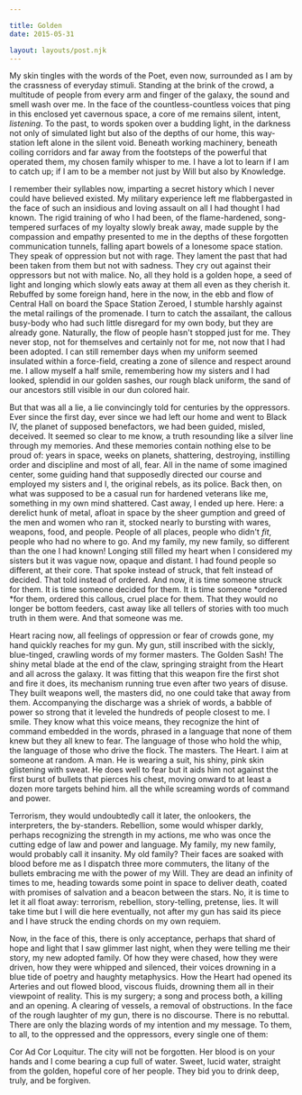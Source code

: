 ```yaml
---

title: Golden
date: 2015-05-31

layout: layouts/post.njk
---
```


My skin tingles with the words of the Poet, even now, surrounded as I am by the crassness of everyday stimuli. Standing at the brink of the crowd, a multitude of people from every arm and finger of the galaxy, the sound and smell wash over me. In the face of the countless-countless voices that ping in this enclosed yet cavernous space, a core of me remains silent, intent, *listening*. To the past, to words spoken over a budding light, in the darkness not only of simulated light but also of the depths of our home, this way-station left alone in the silent void. Beneath working machinery, beneath coiling corridors and far away from the footsteps of the powerful that operated them, my chosen family whisper to me. I have a lot to learn if I am to catch up; if I am to be a member not just by Will but also by Knowledge.

I remember their syllables now, imparting a secret history which I never could have believed existed. My military experience left me flabbergasted in the face of such an insidious and loving assault on all I had thought I had known. The rigid training of who I had been, of the flame-hardened, song-tempered surfaces of my loyalty slowly break away, made supple by the compassion and empathy presented to me in the depths of these forgotten communication tunnels, falling apart bowels of a lonesome space station. They speak of oppression but not with rage. They lament the past that had been taken from them but not with sadness. They cry out against their oppressors but not with malice. No, all they hold is a golden hope, a seed of light and longing which slowly eats away at them all even as they cherish it. Rebuffed by some foreign hand, here in the now, in the ebb and flow of Central Hall on board the Space Station Zeroed, I stumble harshly against the metal railings of the promenade. I turn to catch the assailant, the callous busy-body who had such little disregard for my own body, but they are already gone. Naturally, the flow of people hasn't stopped just for me. They never stop, not for themselves and certainly not for me, not now that I had been adopted. I can still remember days when my uniform seemed insulated within a force-field, creating a zone of silence and respect around me. I allow myself a half smile, remembering how my sisters and I had looked, splendid in our golden sashes, our rough black uniform, the sand of our ancestors still visible in our dun colored hair.

But that was all a lie, a lie convincingly told for centuries by the oppressors. Ever since the first day, ever since we had left our home and went to Black IV, the planet of supposed benefactors, we had been guided, misled, deceived. It seemed so clear to me know, a truth resounding like a silver line through my memories. And these memories contain nothing else to be proud of: years in space, weeks on planets, shattering, destroying, instilling order and discipline and most of all, fear. All in the name of some imagined center, some guiding hand that supposedly directed our course and employed my sisters and I, the original rebels, as its police. Back then, on what was supposed to be a casual run for hardened veterans like me, something in my own mind shattered. Cast away, I ended up here. Here: a derelict hunk of metal, afloat in space by the sheer gumption and greed of the men and women who ran it, stocked nearly to bursting with wares, weapons, food, and people. People of all places, people who didn't *fit*, people who had no where to go. And my family, my new family, so different than the one I had known! Longing still filled my heart when I considered my sisters but it was vague now, opaque and distant. I had found people so different, at their core. That spoke instead of struck, that felt instead of decided. That told instead of ordered. And now, it is time someone struck for them. It is time someone decided for them. It is time someone *ordered *for them, ordered this callous, cruel place for them. That they would no longer be bottom feeders, cast away like all tellers of stories with too much truth in them were. And that someone was me.

Heart racing now, all feelings of oppression or fear of crowds gone, my hand quickly reaches for my gun. My gun, still inscribed with the sickly, blue-tinged, crawling words of my former masters. The Golden Sash! The shiny metal blade at the end of the claw, springing straight from the Heart and all across the galaxy. It was fitting that this weapon fire the first shot and fire it does, its mechanism running true even after two years of disuse. They built weapons well, the masters did, no one could take that away from them. Accompanying the discharge was a shriek of words, a babble of power so strong that it leveled the hundreds of people closest to me. I smile. They know what this voice means, they recognize the hint of command embedded in the words, phrased in a language that none of them knew but they all knew to fear. The language of those who hold the whip, the language of those who drive the flock. The masters. The Heart. I aim at someone at random. A man. He is wearing a suit, his shiny, pink skin glistening with sweat. He does well to fear but it aids him not against the first burst of bullets that pierces his chest, moving onward to at least a dozen more targets behind him. all the while screaming words of command and power.

Terrorism, they would undoubtedly call it later, the onlookers, the interpreters, the by-standers. Rebellion, some would whisper darkly, perhaps recognizing the strength in my actions, me who was once the cutting edge of law and power and language. My family, my new family, would probably call it insanity. My old family? Their faces are soaked with blood before me as I dispatch three more commuters, the litany of the bullets embracing me with the power of my Will. They are dead an infinity of times to me, heading towards some point in space to deliver death, coated with promises of salvation and a beacon between the stars. No, it is time to let it all float away: terrorism, rebellion, story-telling, pretense, lies. It will take time but I will die here eventually, not after my gun has said its piece and I have struck the ending chords on my own requiem.

Now, in the face of this, there is only acceptance, perhaps that shard of hope and light that I saw glimmer last night, when they were telling me their story, my new adopted family. Of how they were chased, how they were driven, how they were whipped and silenced, their voices drowning in a blue tide of poetry and haughty metaphysics. How the Heart had opened its Arteries and out flowed blood, viscous fluids, drowning them all in their viewpoint of reality. This is my surgery; a song and process both, a killing and an opening. A clearing of vessels, a removal of obstructions. In the face of the rough laughter of my gun, there is no discourse. There is no rebuttal. There are only the blazing words of my intention and my message. To them, to all, to the oppressed and the oppressors, every single one of them:

Cor Ad Cor Loquitur. The city will not be forgotten. Her blood is on your hands and I come bearing a cup full of water. Sweet, lucid water, straight from the golden, hopeful core of her people. They bid you to drink deep, truly, and be forgiven.
